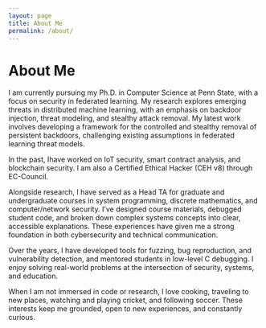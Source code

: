 ```yaml
---
layout: page
title: About Me
permalink: /about/
---
```


# About Me

I am currently pursuing my Ph.D. in Computer Science at Penn State, with a focus on security in federated learning. My research explores emerging threats in distributed machine learning, with an emphasis on backdoor injection, threat modeling, and stealthy attack removal. My latest work involves developing a framework for the controlled and stealthy removal of persistent backdoors, challenging existing assumptions in federated learning threat models.

In the past, Ihave worked on IoT security, smart contract analysis, and blockchain security. I am also a Certified Ethical Hacker (CEH v8) through EC-Council.

Alongside research, I have served as a Head TA for graduate and undergraduate courses in system programming, discrete mathematics, and computer/network security. I’ve designed course materials, debugged student code, and broken down complex systems concepts into clear, accessible explanations. These experiences have given me a strong foundation in both cybersecurity and technical communication.

Over the years, I have developed tools for fuzzing, bug reproduction, and vulnerability detection, and mentored students in low-level C debugging. I enjoy solving real-world problems at the intersection of security, systems, and education.

When I am not immersed in code or research, I love cooking, traveling to new places, watching and playing cricket, and following soccer. These interests keep me grounded, open to new experiences, and constantly curious.


<!-- TODO: Add link to updated resume [Download my resume](assets/resume.pdf) -->



